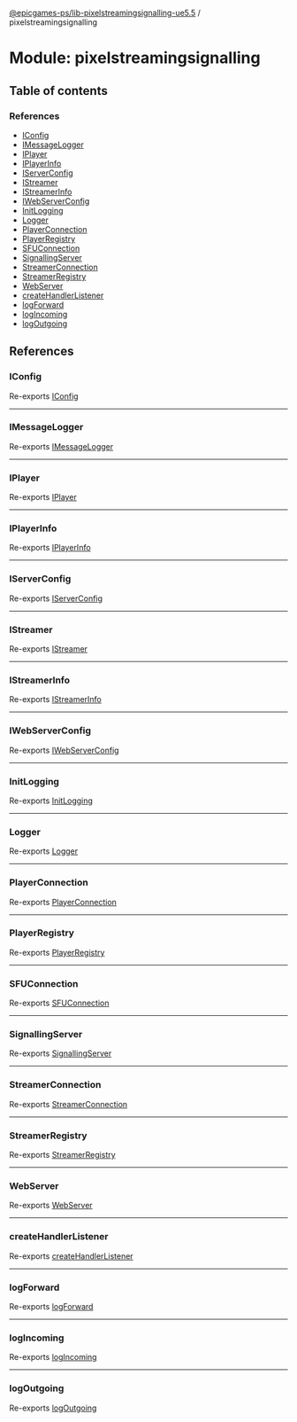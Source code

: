 [@epicgames-ps/lib-pixelstreamingsignalling-ue5.5](../README.md) / pixelstreamingsignalling

# Module: pixelstreamingsignalling

## Table of contents

### References

- [IConfig](pixelstreamingsignalling.md#iconfig)
- [IMessageLogger](pixelstreamingsignalling.md#imessagelogger)
- [IPlayer](pixelstreamingsignalling.md#iplayer)
- [IPlayerInfo](pixelstreamingsignalling.md#iplayerinfo)
- [IServerConfig](pixelstreamingsignalling.md#iserverconfig)
- [IStreamer](pixelstreamingsignalling.md#istreamer)
- [IStreamerInfo](pixelstreamingsignalling.md#istreamerinfo)
- [IWebServerConfig](pixelstreamingsignalling.md#iwebserverconfig)
- [InitLogging](pixelstreamingsignalling.md#initlogging)
- [Logger](pixelstreamingsignalling.md#logger)
- [PlayerConnection](pixelstreamingsignalling.md#playerconnection)
- [PlayerRegistry](pixelstreamingsignalling.md#playerregistry)
- [SFUConnection](pixelstreamingsignalling.md#sfuconnection)
- [SignallingServer](pixelstreamingsignalling.md#signallingserver)
- [StreamerConnection](pixelstreamingsignalling.md#streamerconnection)
- [StreamerRegistry](pixelstreamingsignalling.md#streamerregistry)
- [WebServer](pixelstreamingsignalling.md#webserver)
- [createHandlerListener](pixelstreamingsignalling.md#createhandlerlistener)
- [logForward](pixelstreamingsignalling.md#logforward)
- [logIncoming](pixelstreamingsignalling.md#logincoming)
- [logOutgoing](pixelstreamingsignalling.md#logoutgoing)

## References

### IConfig

Re-exports [IConfig](../interfaces/Logger.IConfig.md)

___

### IMessageLogger

Re-exports [IMessageLogger](../interfaces/LoggingUtils.IMessageLogger.md)

___

### IPlayer

Re-exports [IPlayer](../interfaces/PlayerRegistry.IPlayer.md)

___

### IPlayerInfo

Re-exports [IPlayerInfo](../interfaces/PlayerRegistry.IPlayerInfo.md)

___

### IServerConfig

Re-exports [IServerConfig](../interfaces/SignallingServer.IServerConfig.md)

___

### IStreamer

Re-exports [IStreamer](../interfaces/StreamerRegistry.IStreamer.md)

___

### IStreamerInfo

Re-exports [IStreamerInfo](../interfaces/StreamerRegistry.IStreamerInfo.md)

___

### IWebServerConfig

Re-exports [IWebServerConfig](../interfaces/WebServer.IWebServerConfig.md)

___

### InitLogging

Re-exports [InitLogging](Logger.md#initlogging)

___

### Logger

Re-exports [Logger](Logger.md#logger)

___

### PlayerConnection

Re-exports [PlayerConnection](../classes/PlayerConnection.PlayerConnection.md)

___

### PlayerRegistry

Re-exports [PlayerRegistry](../classes/PlayerRegistry.PlayerRegistry.md)

___

### SFUConnection

Re-exports [SFUConnection](../classes/SFUConnection.SFUConnection.md)

___

### SignallingServer

Re-exports [SignallingServer](../classes/SignallingServer.SignallingServer.md)

___

### StreamerConnection

Re-exports [StreamerConnection](../classes/StreamerConnection.StreamerConnection.md)

___

### StreamerRegistry

Re-exports [StreamerRegistry](../classes/StreamerRegistry.StreamerRegistry.md)

___

### WebServer

Re-exports [WebServer](../classes/WebServer.WebServer.md)

___

### createHandlerListener

Re-exports [createHandlerListener](LoggingUtils.md#createhandlerlistener)

___

### logForward

Re-exports [logForward](LoggingUtils.md#logforward)

___

### logIncoming

Re-exports [logIncoming](LoggingUtils.md#logincoming)

___

### logOutgoing

Re-exports [logOutgoing](LoggingUtils.md#logoutgoing)
